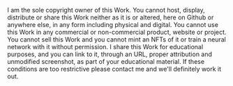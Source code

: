 I am the sole copyright owner of this Work.
You cannot host, display, distribute or share this Work neither
as it is or altered, here on Github or anywhere else, in any
form including physical and digital. You cannot use this Work in any
commercial or non-commercial product, website or project. You cannot
sell this Work and you cannot mint an NFTs of it or train a neural
network with it without permission. I share this Work for educational
purposes, and you can link to it, through an URL, proper attribution
and unmodified screenshot, as part of your educational material. If
these conditions are too restrictive please contact me and we'll
definitely work it out.

